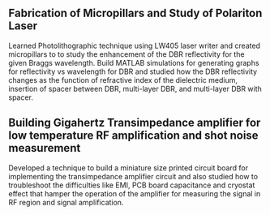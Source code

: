 ## Fabrication of Micropillars and Study of Polariton Laser
Learned Photolithographic technique using LW405 laser writer and created micropillars to to study the
	enhancement of the DBR reflectivity for the given Braggs wavelength. Build MATLAB simulations for generating graphs for reflectivity vs wavelength for
	DBR and studied how the DBR reflectivity changes as the function of refractive index of the dielectric medium, insertion of spacer between DBR, multi-layer
	DBR, and multi-layer DBR with spacer.
  
  ## Building Gigahertz Transimpedance amplifier for low temperature RF amplification and shot noise measurement
  Developed a technique to build a
	miniature size printed circuit board for implementing the transimpedance amplifier circuit and also studied how to troubleshoot the difficulties like EMI, PCB
	board capacitance and cryostat effect that hamper the operation of the amplifier for measuring the signal in RF region and signal amplification.

